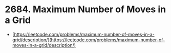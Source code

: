 # 2684. Maximum Number of Moves in a Grid

- [https://leetcode.com/problems/maximum-number-of-moves-in-a-grid/description/](https://leetcode.com/problems/maximum-number-of-moves-in-a-grid/description/)

